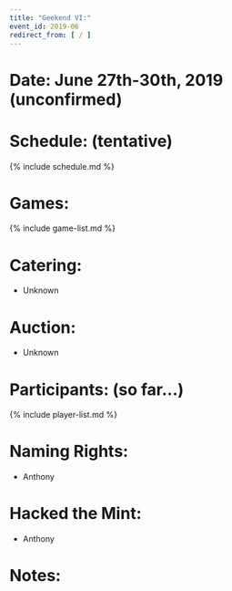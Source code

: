 ```yaml
---
title: "Geekend VI:"
event_id: 2019-06
redirect_from: [ / ]
---
```

# Date: June 27th-30th, 2019 (unconfirmed)

# Schedule: (tentative)

{% include schedule.md %}

# Games:
{% include game-list.md %}

# Catering:
- Unknown

# Auction:
- Unknown

# Participants: (so far...)
{% include player-list.md %}

# Naming Rights:
- Anthony

# Hacked the Mint:
- Anthony

# Notes:
